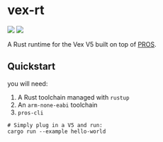 # vex-rt

![](https://img.shields.io/github/workflow/status/thetimmorland/vex-rt/Rust) [![](https://img.shields.io/crates/v/vex-rt)](https://crates.io/crates/vex-rt)

A Rust runtime for the Vex V5 built on top of [PROS](https://pros.cs.purdue.edu/).

## Quickstart

you will need:
1. A Rust toolchain managed with `rustup`
2. An `arm-none-eabi` toolchain
3. `pros-cli`


```shell
# Simply plug in a V5 and run:
cargo run --example hello-world
```
